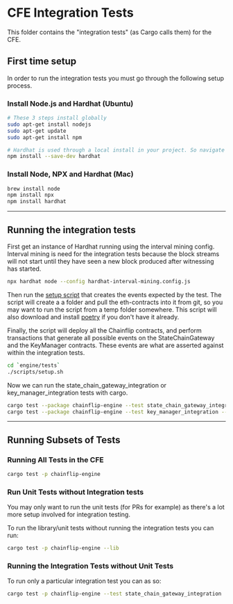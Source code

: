 # CFE Integration Tests

This folder contains the "integration tests" (as Cargo calls them) for the CFE.

## First time setup

In order to run the integration tests you must go through the following setup process.

### Install Node.js and Hardhat (Ubuntu)

```sh
# These 3 steps install globally
sudo apt-get install nodejs
sudo apt-get update
sudo apt-get install npm

# Hardhat is used through a local install in your project. So navigate into the `eth-contracts` repo 
npm install --save-dev hardhat
```

### Install Node, NPX and Hardhat (Mac)

```sh
brew install node
npm install npx
npm install hardhat
```

--------

## Running the integration tests

First get an instance of Hardhat running using the interval mining config. Interval mining is need for the integration tests because the block streams will not start until they have seen a new block produced after witnessing has started.

```sh
npx hardhat node --config hardhat-interval-mining.config.js
```

Then run the [setup script](scripts/setup.sh) that creates the events expected by the test. The script will create a a folder and pull the eth-contracts into it from git, so you may want to run the script from a temp folder somewhere. This script will also download and install [poetry](https://github.com/python-poetry/poetry) if you don't have it already.

Finally, the script will deploy all the Chainflip contracts, and perform transactions that generate all possible events on the StateChainGateway and the KeyManager contracts. These events are what are asserted against within the integration tests.

```sh
cd `engine/tests`
./scripts/setup.sh
```

Now we can run the state_chain_gateway_integration or key_manager_integration tests with cargo.

```sh
cargo test --package chainflip-engine --test state_chain_gateway_integration -- test_all_state_chain_gateway_events --exact --nocapture
cargo test --package chainflip-engine --test key_manager_integration -- test_all_key_manager_events --exact --nocapture
```

--------

## Running Subsets of Tests

### Running All Tests in the CFE

```sh
cargo test -p chainflip-engine
```

### Run Unit Tests without Integration tests

You may only want to run the unit tests (for PRs for example) as there's a lot more setup involved for integration testing.

To run the library/unit tests without running the integration tests you can run:

```sh
cargo test -p chainflip-engine --lib
```

### Running the Integration Tests without Unit Tests

To run only a particular integration test you can as so:

```sh
cargo test -p chainflip-engine --test state_chain_gateway_integration
```
